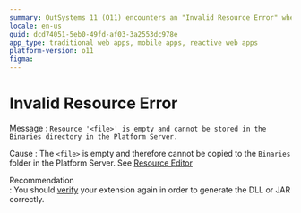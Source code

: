 ```yaml
---
summary: OutSystems 11 (O11) encounters an "Invalid Resource Error" when an empty file cannot be stored in the Binaries directory.
locale: en-us
guid: dcd74051-5eb0-49fd-af03-3a2553dc978e
app_type: traditional web apps, mobile apps, reactive web apps
platform-version: o11
figma:
---
```


# Invalid Resource Error

Message
:   `Resource '<file>' is empty and cannot be stored in the Binaries directory in the Platform Server.`

Cause
:   The `<file>` is empty and therefore cannot be copied to the `Binaries` folder in the Platform Server. See [Resource Editor](<../../integration-studio/editor/resource.md>)
    
Recommendation    
:   You should [verify](<../../../integration-with-systems/integration-studio/extension-life-cycle/extension-verify.md>) your extension again in order to generate the DLL or JAR correctly.
